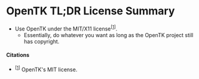 # OpenTK TL;DR License Summary
* Use OpenTK under the MIT/X11 license<sup>[<a href="https://github.com/opentk/opentk/blob/master/LICENSE.md">1</a>]</sup>.
  * Essentially, do whatever you want as long as the OpenTK project still has copyright.

#### Citations
- <sup>[<a href="https://github.com/opentk/opentk/blob/master/LICENSE.md">1</a>]</sup> OpenTK's MIT license.

